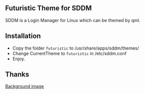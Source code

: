 Futuristic Theme for SDDM
---------------------------------
SDDM is a Login Manager for Linux which can be themed by qml.

Installation
------------
* Copy the folder `futuristic` to /usr/share/apps/sddm/themes/
* Change CurrentTheme to `futuristic` in /etc/sddm.conf
* Enjoy.

Thanks
------

[Background image][1]


[1]: http://www.mygarage.ro/ghiduri-si-tutoriale/92914-schimbare-logon-screen-windows-7-a.html
